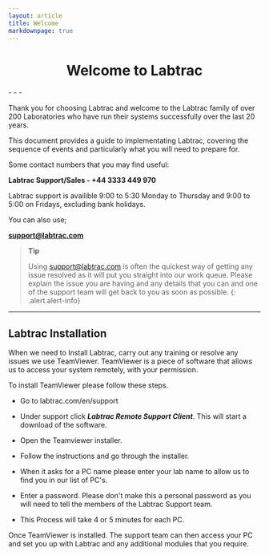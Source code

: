 ```yaml
---
layout: article
title: Welcome
markdownpage: true
---
```

<center> <h1>Welcome to Labtrac</h1> </center>
- - - 

Thank you for choosing Labtrac and welcome to the Labtrac family of over 200 Laboratories who have run their systems successfully over the last 20 years.

This document provides a guide to implementating Labtrac, covering the sequence of events and particularly what you will need to prepare for.

<a name="LabtracSupport"></a>

Some contact numbers that you may find useful:

**Labtrac Support/Sales - +44 3333 449 970**

Labtrac support is availible 9:00 to 5:30 Monday to Thursday and 9:00 to 5:00 on Fridays, excluding bank holidays.

You can also use;

**support@labtrac.com**

>**Tip**
>
>Using support@labtrac.com is often the quickest way of getting any issue resolved as it will put you straight into our work queue. Please explain the issue you are having and any details that you can and one of the support team will get back to you as soon as possible.
{: .alert.alert-info}

- - - 

<a class="offset" name="#0.1"></a>

## Labtrac Installation

When we need to Install Labtrac, carry out any training or resolve any issues we use TeamViewer. TeamViewer is a piece of software that allows us to access your system remotely, with your permission.

To install TeamViewer please follow these steps.

* Go to labtrac.com/en/support

* Under support click ***Labtrac Remote Support Client***. This will start a download of the software. 

* Open the Teamviewer installer.

* Follow the instructions and go through the installer.

* When it asks for a PC name please enter your lab name to allow us to find you in our list of PC's.

* Enter a password. Please don't make this a personal password as you will need to tell the members of the Labtrac Support team.

* This Process will take 4 or 5 minutes for each PC.

Once TeamViewer is installed. The support team can then access your PC and set you up with Labtrac and any additional modules that you require.

